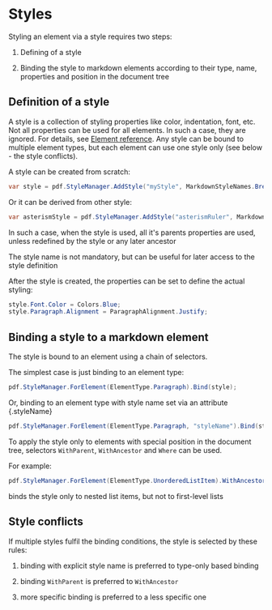 # Styles

Styling an element via a style requires two steps:

1. Defining of a style
   
2. Binding the style to markdown elements according to their type, name, properties and position in the document tree


## Definition of a style
A style is a collection of styling properties like color, indentation, font, etc. Not all properties can be used for all elements. In such a case, they are ignored. For details, see [Element reference](elements.md). Any style can be bound to multiple element types, but each element can use one style only (see below - the style conflicts).

A style can be created from scratch:

```csharp
var style = pdf.StyleManager.AddStyle("myStyle", MarkdownStyleNames.Break);
```

Or it can be derived from other style:

```csharp
var asterismStyle = pdf.StyleManager.AddStyle("asterismRuler", MarkdownStyleNames.Break);
```

In such a case, when the style is used, all it's parents properties are used, unless redefined by the style or any later ancestor

The style name is not mandatory, but can be useful for later access to the style definition

After the style is created, the properties can be set to define the actual styling:

```csharp
style.Font.Color = Colors.Blue;
style.Paragraph.Alignment = ParagraphAlignment.Justify;
```

## Binding a style to a markdown element

The style is bound to an element using a chain of selectors.

The simplest case is just binding to an element type:

```csharp
pdf.StyleManager.ForElement(ElementType.Paragraph).Bind(style);
```


Or, binding to an element type with style name set via an attribute {.styleName}

```csharp
pdf.StyleManager.ForElement(ElementType.Paragraph, "styleName").Bind(style);
```

To apply the style only to elements with special position in the document  tree, selectors `WithParent`, `WithAncestor` and `Where` can be used.

For example:

```csharp
pdf.StyleManager.ForElement(ElementType.UnorderedListItem).WithAncestor(ElementType.UnorderedListItem).Bind(style);
```
binds the style only to nested list items, but not to first-level lists

## Style conflicts

If multiple styles fulfil the binding conditions, the style is selected by these rules:

1. binding with explicit style name is preferred to type-only based  binding

2. binding `WithParent` is preferred to `WithAncestor`

3. more specific binding is preferred to a less specific one

